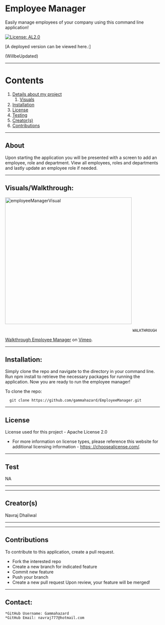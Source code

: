 
  
  # Employee Manager

  Easily manage employees of your company using this command line application!

  [![License: AL2.0](https://img.shields.io/badge/License-Apache%202.0-blue.svg)](https://opensource.org/licenses/Apache-2.0)

  [A deployed version can be viewed here.:]
  
  (WillbeUpdated)
  
---

  # Contents

  1. [Details about my project](#about)
      1. [Visuals](#visuals)
  2. [Installation](#installation)
  3. [License](#license)
  4. [Testing](#test)
  5. [Creator(s)](#creators)
  6. [Contributions](#contributions)

---

## About

  Upon starting the application you will be presented with a screen to add an employee, role and department. View all employees, roles and departments and lastly update an employee role if needed.

---

## Visuals/Walkthrough:

  <img width="412" alt="employeeManagerVisual" src="https://user-images.githubusercontent.com/92896466/154813097-70064f8d-fc71-4c34-9577-b445e32a9c4a.png">


                                                              WALKTHROUGH
             

<p><a href="https://vimeo.com/679542115">Walkthrough Employee Manager</a><a href="https://vimeo.com/user167306339"></a> on <a href="https://vimeo.com">Vimeo</a>.</p>


---

## Installation:
  Simply clone the repo and navigate to the directory in your command line. Run npm install to retrieve the necessary packages for running the application. Now you are ready to run the employee manager!

  To clone the repo:
  
      git clone https://github.com/gammahazard/EmployeeManager.git
  
---

  ## License
  License used for this project - Apache License 2.0
  * For more information on license types, please reference this website
  for additional licensing information - [https: //choosealicense.com/](https://choosealicense.com/).

---

## Test
  NA

---

---

## Creator(s)
  Navraj Dhaliwal

---

---

## Contributions
  To contribute to this application, create a pull request.
  - Fork the interested repo
  - Create a new branch for indicated feature
  - Commit new feature
  - Push your branch
  - Create a new pull request
  Upon review, your feature will be merged!

---

## Contact:
    *GitHub Username: Gammahazard
    *GitHub Email: navraj777@hotmail.com
  
